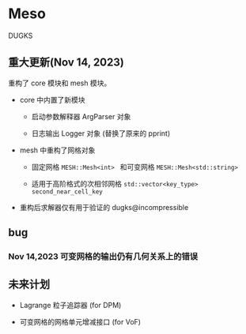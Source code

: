 # Meso

DUGKS

## 重大更新(Nov 14, 2023)

重构了 core 模块和 mesh 模块。

 - core 中内置了新模块
   
    - 启动参数解释器 ArgParser 对象
      
    - 日志输出 Logger 对象 (替换了原来的 pprint)
     
 - mesh 中重构了网格对象
   
    - 固定网格 ```MESH::Mesh<int> ``` 和可变网格 ```MESH::Mesh<std::string>```
    
    - 适用于高阶格式的次相邻网格 ```std::vector<key_type> second_near_cell_key```
    
 - 重构后求解器仅有用于验证的 dugks@incompressible

## bug

### Nov 14,2023 可变网格的输出仍有几何关系上的错误

## 未来计划

 - Lagrange 粒子追踪器 (for DPM)

 - 可变网格的网格单元增减接口 (for VoF)
